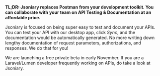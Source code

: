 **TL;DR: Jsoniary replaces Postman from your development toolkit. You can collaborate with your team on API Testing & Documentation at an affordable price.**

Jsoniary is focused on being super easy to test and document your APIs. You can test your API with our desktop app, click *Sync*, and the documentation would be automatically generated. No more writing down lengthy documentation of request parameters, authorizations, and responses. We do that for you!

We are launching a free private beta in early November. If you are a Laravel/Lumen developer frequently working on APIs, do take a look at Jsoniary.
